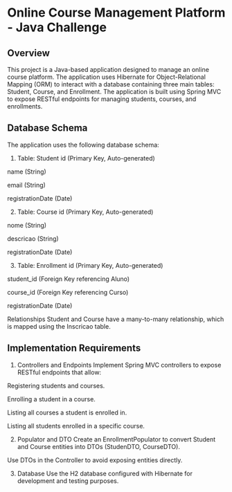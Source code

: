 # Online Course Management Platform - Java Challenge
## Overview
This project is a Java-based application designed to manage an online course platform. The application uses Hibernate for Object-Relational Mapping (ORM) to interact with a database containing three main tables: Student, Course, and Enrollment. The application is built using Spring MVC to expose RESTful endpoints for managing students, courses, and enrollments.

## Database Schema
The application uses the following database schema:

1. Table: Student
id (Primary Key, Auto-generated)

name (String)

email (String)

registrationDate (Date)

2. Table: Course
id (Primary Key, Auto-generated)

nome (String)

descricao (String)

registrationDate (Date)

3. Table: Enrollment
id (Primary Key, Auto-generated)

student_id (Foreign Key referencing Aluno)

course_id (Foreign Key referencing Curso)

registrationDate (Date)

Relationships
Student and Course have a many-to-many relationship, which is mapped using the Inscricao table.

## Implementation Requirements
1. Controllers and Endpoints
Implement Spring MVC controllers to expose RESTful endpoints that allow:

Registering students and courses.

Enrolling a student in a course.

Listing all courses a student is enrolled in.

Listing all students enrolled in a specific course.

2. Populator and DTO
Create an EnrollmentPopulator to convert Student and Course entities into DTOs (StudenDTO, CourseDTO).

Use DTOs in the Controller to avoid exposing entities directly.

3. Database
Use the H2 database configured with Hibernate for development and testing purposes.
